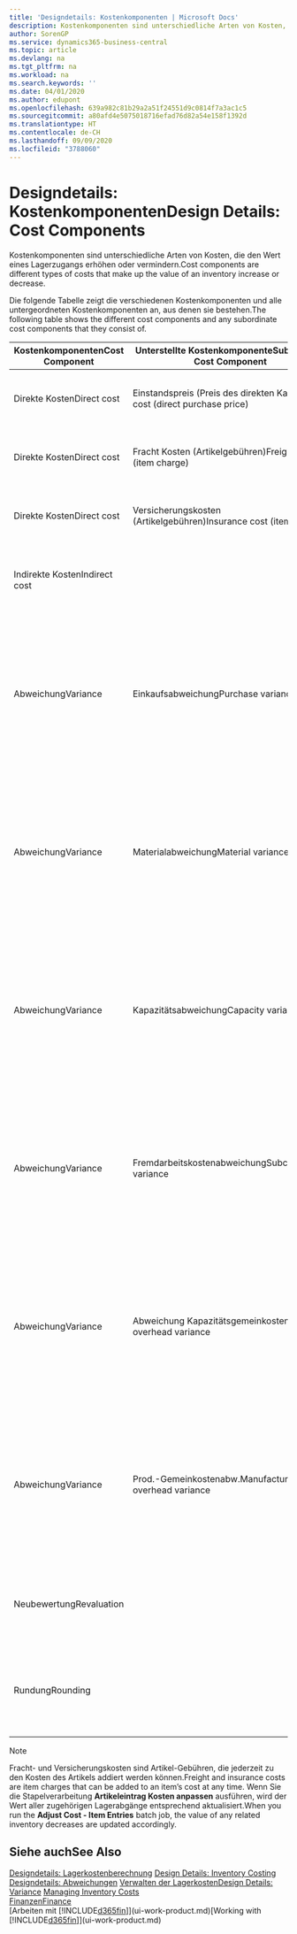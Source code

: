 ```yaml
---
title: 'Designdetails: Kostenkomponenten | Microsoft Docs'
description: Kostenkomponenten sind unterschiedliche Arten von Kosten, die den Wert eines Lagerzugangs erhöhen oder vermindern.
author: SorenGP
ms.service: dynamics365-business-central
ms.topic: article
ms.devlang: na
ms.tgt_pltfrm: na
ms.workload: na
ms.search.keywords: ''
ms.date: 04/01/2020
ms.author: edupont
ms.openlocfilehash: 639a982c81b29a2a51f24551d9c0814f7a3ac1c5
ms.sourcegitcommit: a80afd4e5075018716efad76d82a54e158f1392d
ms.translationtype: HT
ms.contentlocale: de-CH
ms.lasthandoff: 09/09/2020
ms.locfileid: "3788060"
---
```

# <a name="design-details-cost-components"></a><span data-ttu-id="555a7-103">Designdetails: Kostenkomponenten</span><span class="sxs-lookup"><span data-stu-id="555a7-103">Design Details: Cost Components</span></span>
<span data-ttu-id="555a7-104">Kostenkomponenten sind unterschiedliche Arten von Kosten, die den Wert eines Lagerzugangs erhöhen oder vermindern.</span><span class="sxs-lookup"><span data-stu-id="555a7-104">Cost components are different types of costs that make up the value of an inventory increase or decrease.</span></span>  

 <span data-ttu-id="555a7-105">Die folgende Tabelle zeigt die verschiedenen Kostenkomponenten und alle untergeordneten Kostenkomponenten an, aus denen sie bestehen.</span><span class="sxs-lookup"><span data-stu-id="555a7-105">The following table shows the different cost components and any subordinate cost components that they consist of.</span></span>  

|<span data-ttu-id="555a7-106">Kostenkomponenten</span><span class="sxs-lookup"><span data-stu-id="555a7-106">Cost Component</span></span>|<span data-ttu-id="555a7-107">Unterstellte Kostenkomponente</span><span class="sxs-lookup"><span data-stu-id="555a7-107">Subordinate Cost Component</span></span>|<span data-ttu-id="555a7-108">Description</span><span class="sxs-lookup"><span data-stu-id="555a7-108">Description</span></span>|  
|--------------------|--------------------------------|---------------------------------------|  
|<span data-ttu-id="555a7-109">Direkte Kosten</span><span class="sxs-lookup"><span data-stu-id="555a7-109">Direct cost</span></span>|<span data-ttu-id="555a7-110">Einstandspreis (Preis des direkten Kaufs)</span><span class="sxs-lookup"><span data-stu-id="555a7-110">Unit cost (direct purchase price)</span></span>|<span data-ttu-id="555a7-111">Kosten, die direkt auf das Kostenobjekt zurückzuführen sind.</span><span class="sxs-lookup"><span data-stu-id="555a7-111">Cost that can be traced to a cost object.</span></span>|  
|<span data-ttu-id="555a7-112">Direkte Kosten</span><span class="sxs-lookup"><span data-stu-id="555a7-112">Direct cost</span></span>|<span data-ttu-id="555a7-113">Fracht Kosten (Artikelgebühren)</span><span class="sxs-lookup"><span data-stu-id="555a7-113">Freight cost (item charge)</span></span>|<span data-ttu-id="555a7-114">Kosten, die direkt auf das Kostenobjekt zurückzuführen sind.</span><span class="sxs-lookup"><span data-stu-id="555a7-114">Cost that can be traced to a cost object.</span></span>|  
|<span data-ttu-id="555a7-115">Direkte Kosten</span><span class="sxs-lookup"><span data-stu-id="555a7-115">Direct cost</span></span>|<span data-ttu-id="555a7-116">Versicherungskosten (Artikelgebühren)</span><span class="sxs-lookup"><span data-stu-id="555a7-116">Insurance cost (item charge)</span></span>|<span data-ttu-id="555a7-117">Kosten, die direkt auf das Kostenobjekt zurückzuführen sind.</span><span class="sxs-lookup"><span data-stu-id="555a7-117">Cost that can be traced to a cost object.</span></span>|  
|<span data-ttu-id="555a7-118">Indirekte Kosten</span><span class="sxs-lookup"><span data-stu-id="555a7-118">Indirect cost</span></span>||<span data-ttu-id="555a7-119">Kosten, die nicht auf ein Kostenobjekt zurückzuführen sind.</span><span class="sxs-lookup"><span data-stu-id="555a7-119">Cost that cannot be traced to a cost object.</span></span>|  
|<span data-ttu-id="555a7-120">Abweichung</span><span class="sxs-lookup"><span data-stu-id="555a7-120">Variance</span></span>|<span data-ttu-id="555a7-121">Einkaufsabweichung</span><span class="sxs-lookup"><span data-stu-id="555a7-121">Purchase variance</span></span>|<span data-ttu-id="555a7-122">Der Unterschied zwischen tatsächlichen Kosten und dem Einstandspreis (fest), der nur für Artikel mit der Lagerabgangsmethode **Standard** gebucht wird.</span><span class="sxs-lookup"><span data-stu-id="555a7-122">The difference between actual and standard costs, which is only posted for items using the **Standard** costing method.</span></span>|  
|<span data-ttu-id="555a7-123">Abweichung</span><span class="sxs-lookup"><span data-stu-id="555a7-123">Variance</span></span>|<span data-ttu-id="555a7-124">Materialabweichung</span><span class="sxs-lookup"><span data-stu-id="555a7-124">Material variance</span></span>|<span data-ttu-id="555a7-125">Der Unterschied zwischen tatsächlichen Kosten und dem Einstandspreis (fest), der nur für Artikel mit der Lagerabgangsmethode **Standard** gebucht wird.</span><span class="sxs-lookup"><span data-stu-id="555a7-125">The difference between actual and standard costs, which is only posted for items using the **Standard** costing method.</span></span>|  
|<span data-ttu-id="555a7-126">Abweichung</span><span class="sxs-lookup"><span data-stu-id="555a7-126">Variance</span></span>|<span data-ttu-id="555a7-127">Kapazitätsabweichung</span><span class="sxs-lookup"><span data-stu-id="555a7-127">Capacity variance</span></span>|<span data-ttu-id="555a7-128">Der Unterschied zwischen tatsächlichen Kosten und dem Einstandspreis (fest), der nur für Artikel mit der Lagerabgangsmethode **Standard** gebucht wird.</span><span class="sxs-lookup"><span data-stu-id="555a7-128">The difference between actual and standard costs, which is only posted for items using the **Standard** costing method.</span></span>|  
|<span data-ttu-id="555a7-129">Abweichung</span><span class="sxs-lookup"><span data-stu-id="555a7-129">Variance</span></span>|<span data-ttu-id="555a7-130">Fremdarbeitskostenabweichung</span><span class="sxs-lookup"><span data-stu-id="555a7-130">Subcontracted variance</span></span>|<span data-ttu-id="555a7-131">Der Unterschied zwischen tatsächlichen Kosten und dem Einstandspreis (fest), der nur für Artikel mit der Lagerabgangsmethode **Standard** gebucht wird.</span><span class="sxs-lookup"><span data-stu-id="555a7-131">The difference between actual and standard costs, which is only posted for items using the **Standard** costing method.</span></span>|  
|<span data-ttu-id="555a7-132">Abweichung</span><span class="sxs-lookup"><span data-stu-id="555a7-132">Variance</span></span>|<span data-ttu-id="555a7-133">Abweichung Kapazitätsgemeinkosten</span><span class="sxs-lookup"><span data-stu-id="555a7-133">Capacity overhead variance</span></span>|<span data-ttu-id="555a7-134">Der Unterschied zwischen tatsächlichen Kosten und dem Einstandspreis (fest), der nur für Artikel mit der Lagerabgangsmethode **Standard** gebucht wird.</span><span class="sxs-lookup"><span data-stu-id="555a7-134">The difference between actual and standard costs, which is only posted for items using the **Standard** costing method.</span></span>|  
|<span data-ttu-id="555a7-135">Abweichung</span><span class="sxs-lookup"><span data-stu-id="555a7-135">Variance</span></span>|<span data-ttu-id="555a7-136">Prod.-Gemeinkostenabw.</span><span class="sxs-lookup"><span data-stu-id="555a7-136">Manufacturing overhead variance</span></span>|<span data-ttu-id="555a7-137">Der Unterschied zwischen tatsächlichen Kosten und dem Einstandspreis (fest), der nur für Artikel mit der Lagerabgangsmethode **Standard** gebucht wird.</span><span class="sxs-lookup"><span data-stu-id="555a7-137">The difference between actual and standard costs, which is only posted for items using the **Standard** costing method.</span></span>|  
|<span data-ttu-id="555a7-138">Neubewertung</span><span class="sxs-lookup"><span data-stu-id="555a7-138">Revaluation</span></span>||<span data-ttu-id="555a7-139">Eine Abschreibung oder ein Wertzuwachs für den aktuellen Lagerwert.</span><span class="sxs-lookup"><span data-stu-id="555a7-139">A depreciation or appreciation of the current inventory value.</span></span>|  
|<span data-ttu-id="555a7-140">Rundung</span><span class="sxs-lookup"><span data-stu-id="555a7-140">Rounding</span></span>||<span data-ttu-id="555a7-141">Restbeträge, die durch die Berechnung von Bestandsminderungen entstehen.</span><span class="sxs-lookup"><span data-stu-id="555a7-141">Residuals caused by the way in which valuation of inventory decreases are calculated.</span></span>|  

> [!NOTE]  
>  <span data-ttu-id="555a7-142">Fracht- und Versicherungskosten sind Artikel-Gebühren, die jederzeit zu den Kosten des Artikels addiert werden können.</span><span class="sxs-lookup"><span data-stu-id="555a7-142">Freight and insurance costs are item charges that can be added to an item’s cost at any time.</span></span> <span data-ttu-id="555a7-143">Wenn Sie die Stapelverarbeitung **Artikeleintrag Kosten anpassen** ausführen, wird der Wert aller zugehörigen Lagerabgänge entsprechend aktualisiert.</span><span class="sxs-lookup"><span data-stu-id="555a7-143">When you run the **Adjust Cost - Item Entries** batch job, the value of any related inventory decreases are updated accordingly.</span></span>  

## <a name="see-also"></a><span data-ttu-id="555a7-144">Siehe auch</span><span class="sxs-lookup"><span data-stu-id="555a7-144">See Also</span></span>  
 <span data-ttu-id="555a7-145">[Designdetails: Lagerkostenberechnung](design-details-inventory-costing.md) </span><span class="sxs-lookup"><span data-stu-id="555a7-145">[Design Details: Inventory Costing](design-details-inventory-costing.md) </span></span>  
 <span data-ttu-id="555a7-146">[Designdetails: Abweichungen](design-details-variance.md) [Verwalten der Lagerkosten](finance-manage-inventory-costs.md)</span><span class="sxs-lookup"><span data-stu-id="555a7-146">[Design Details: Variance](design-details-variance.md) [Managing Inventory Costs](finance-manage-inventory-costs.md)</span></span>  
 [<span data-ttu-id="555a7-147">Finanzen</span><span class="sxs-lookup"><span data-stu-id="555a7-147">Finance</span></span>](finance.md)  
 <span data-ttu-id="555a7-148">[Arbeiten mit [!INCLUDE[d365fin](includes/d365fin_md.md)]](ui-work-product.md)</span><span class="sxs-lookup"><span data-stu-id="555a7-148">[Working with [!INCLUDE[d365fin](includes/d365fin_md.md)]](ui-work-product.md)</span></span>  
